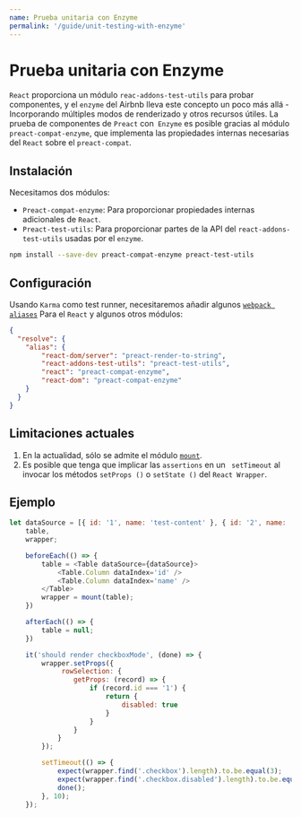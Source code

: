```yaml
---
name: Prueba unitaria con Enzyme
permalink: '/guide/unit-testing-with-enzyme'
---
```


# Prueba unitaria con Enzyme

`React` proporciona un módulo `reac-addons-test-utils` para probar componentes, y el `enzyme` del Airbnb lleva este concepto un poco más allá - Incorporando múltiples modos de renderizado y otros recursos útiles. La prueba de componentes de `Preact` con` Enzyme` es posible gracias al módulo `preact-compat-enzyme`, que implementa las propiedades internas necesarias del `React` sobre el `preact-compat`.

## Instalación

Necesitamos dos módulos:

- `Preact-compat-enzyme`: Para proporcionar propiedades internas adicionales de `React`.
- `Preact-test-utils`: Para proporcionar partes de la API del `react-addons-test-utils` usadas por el `enzyme`.

```sh
npm install --save-dev preact-compat-enzyme preact-test-utils
```

## Configuración

Usando `Karma` como test runner, necesitaremos añadir algunos [`webpack aliases`](https://github.com/webpack-contrib/karma-webpack#usage) Para el `React` y algunos otros módulos:

```json
{
  "resolve": {
    "alias": {
        "react-dom/server": "preact-render-to-string",
        "react-addons-test-utils": "preact-test-utils",
        "react": "preact-compat-enzyme",
        "react-dom": "preact-compat-enzyme"
    }
  }
}
```

## Limitaciones actuales

1. En la actualidad, sólo se admite el módulo [`mount`](http://airbnb.io/enzyme/docs/api/mount.html).
2. Es posible que tenga que implicar las `assertions` en un ` setTimeout`  al invocar los métodos `setProps ()` o `setState ()` del `React Wrapper`.

## Ejemplo

```js
let dataSource = [{ id: '1', name: 'test-content' }, { id: '2', name: 'test-content' }],
    table,
    wrapper;

    beforeEach(() => {
        table = <Table dataSource={dataSource}>
            <Table.Column dataIndex='id' />
            <Table.Column dataIndex='name' />
        </Table>
        wrapper = mount(table);
    })

    afterEach(() => {
        table = null;
    })

    it('should render checkboxMode', (done) => {
        wrapper.setProps({
             rowSelection: {
                getProps: (record) => {
                    if (record.id === '1') {
                        return {
                            disabled: true
                        }
                    }
                }
            }
        });

        setTimeout(() => {
            expect(wrapper.find('.checkbox').length).to.be.equal(3);
            expect(wrapper.find('.checkbox.disabled').length).to.be.equal(1);
            done();
        }, 10);
    });
```
